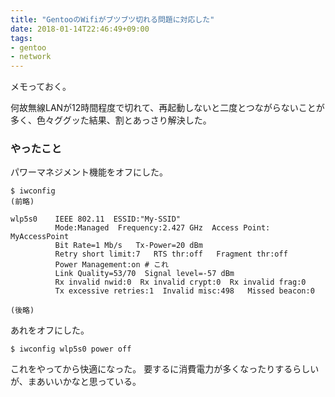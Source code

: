 ```yaml
---
title: "GentooのWifiがブツブツ切れる問題に対応した"
date: 2018-01-14T22:46:49+09:00
tags:
- gentoo
- network
---
```


メモっておく。

<!--more-->

何故無線LANが12時間程度で切れて、再起動しないと二度とつながらないことが多く、色々ググッた結果、割とあっさり解決した。

### やったこと

パワーマネジメント機能をオフにした。

```
$ iwconfig
(前略)

wlp5s0    IEEE 802.11  ESSID:"My-SSID"
          Mode:Managed  Frequency:2.427 GHz  Access Point: MyAccessPoint
          Bit Rate=1 Mb/s   Tx-Power=20 dBm
          Retry short limit:7   RTS thr:off   Fragment thr:off
          Power Management:on # これ
          Link Quality=53/70  Signal level=-57 dBm
          Rx invalid nwid:0  Rx invalid crypt:0  Rx invalid frag:0
          Tx excessive retries:1  Invalid misc:498   Missed beacon:0

(後略)
```

あれをオフにした。

```
$ iwconfig wlp5s0 power off
```

これをやってから快適になった。
要するに消費電力が多くなったりするらしいが、まあいいかなと思っている。
